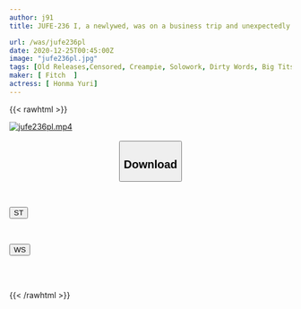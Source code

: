 ```yaml
---
author: j91
title: JUFE-236 I, a newlywed, was on a business trip and unexpectedly shared a room with my female boss. Reverse NTR Yuri Honma was made into a sex slave from morning till night.

url: /was/jufe236pl
date: 2020-12-25T00:45:00Z
image: "jufe236pl.jpg"
tags: [Old Releases,Censored, Creampie, Solowork, Dirty Words, Big Tits, Slut, Cuckold	]
maker: [ Fitch  ]
actress: [ Honma Yuri]
---
```



{{< rawhtml >}}

<div class="video" data-videoid="vDVrz9Mvo7C4pZX">
    <a href="javascript:;">
        <img src="/was/jufe236pl/jufe236pl.jpg" width="WIDTH" height="HEIGHT" alt="jufe236pl.mp4" loading="lazy">
    </a>
</div>

<script type="text/javascript" src="https://j91.asia/asset/on-demand-st.js"></script>

<br>
  <link rel="stylesheet" href="https://j91.asia/asset/bs5.css">
  
  <center>
  <button class="btn btn-primary" type="button" data-bs-toggle="collapse" data-bs-target=".multi-collapse" aria-expanded="false" aria-controls="multiCollapseExample1 multiCollapseExample2"><h2>Download</h2></button></center>
</p>
<div class="row">
  <div class="col">
    <div class="collapse multi-collapse" id="multiCollapseExample1">
      <div class="card card-body">
	      	      <br>
<div class="buttons">  
<p><a href="https://streamtape.to/v/vDVrz9Mvo7C4pZX" target="_blank"><button class="btn-hover color-3"><i class="fa fa-download"></i> ST</button></a></p></div>
    </div>
  </div>
</div>
  <div class="col">
    <div class="collapse multi-collapse" id="multiCollapseExample2">
      <div class="card card-body">
	      <br>
<div class="buttons">
<p><a href="https://wolfstream.tv/ojhnulax1v0p" target="_blank"><button class="btn-hover color-8"><i class="fa fa-download"></i> WS</button></a></p></div>
<br><br>
      </div>
    </div>
  </div>
</div>

{{< /rawhtml >}}